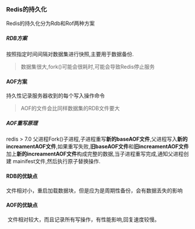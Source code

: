 ### Redis的持久化

Redis的持久化分为Rdb和Rof两种方案

##### RDB方案

按照指定时间间隔对数据集进行快照,主要用于数据备份.

> 数据集很大,fork()可能会很耗时,可能会导致Redis停止服务

#### AOF方案

持久性记录服务器收到的每个写入操作命令

> AOF的文件会比同样数据集的RDB文件要大

##### AOF重写原理

redis > 7.0  父进程Fork()子进程,子进程重写**新的baseAOF文件**,父进程写入**新的increamentAOF文件**,如果重写失败,**旧baseAOF文件**和**旧increamentAOF文件**加上**新的increamentAOF文件**构成完整的数据,当子进程重写完成,通知父进程创建 mainifest文件,然后执行原子替换操作.

#### RDB的优缺点

​	文件相对小，重启加载数据块，但是应为是周期性备份，会有数据丢失的影响

#### AOF的优缺点	

​	文件相对较大，而且记录所有写操作，有性能影响,回复速度较慢。